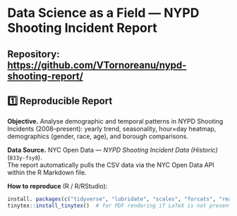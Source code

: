 # Data Science as a Field — NYPD Shooting Incident Report

**Repository:** https://github.com/VTornoreanu/nypd-shooting-report/
---

## 1️⃣ Reproducible Report

**Objective.** Analyse demographic and temporal patterns in NYPD Shooting Incidents (2008–present): yearly trend, seasonality, hour×day heatmap, demographics (gender, race, age), and borough comparisons.

**Data Source.** NYC Open Data — *NYPD Shooting Incident Data (Historic)* (`833y-fsy8`).  
The report automatically pulls the CSV data via the NYC Open Data API within the R Markdown file.

**How to reproduce** (R / R/RStudio):

```r
install. packages(c("tidyverse", "lubridate", "scales", "forcats", "reader", "tidyr", "RColorBrewer", "string", "tinytex"))
tinytex::install_tinytex()  # for PDF rendering if LaTeX is not present
